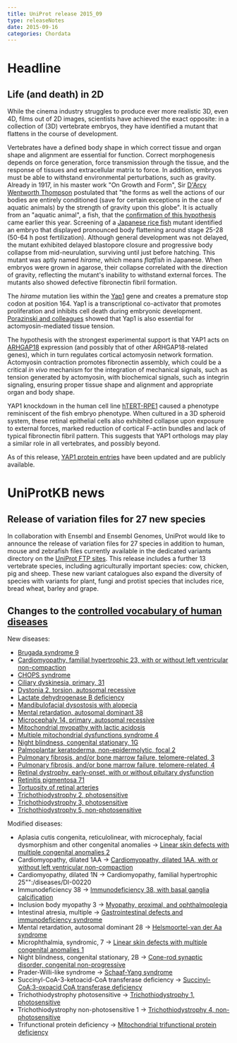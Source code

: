 ```yaml
---
title: UniProt release 2015_09
type: releaseNotes
date: 2015-09-16
categories: Chordata
---
```


# Headline

## Life (and death) in 2D

While the cinema industry struggles to produce ever more realistic 3D, even 4D, films out of 2D images, scientists have achieved the exact opposite: in a collection of (3D) vertebrate embryos, they have identified a mutant that flattens in the course of development.

Vertebrates have a defined body shape in which correct tissue and organ shape and alignment are essential for function. Correct morphogenesis depends on force generation, force transmission through the tissue, and the response of tissues and extracellular matrix to force. In addition, embryos must be able to withstand environmental perturbations, such as gravity. Already in 1917, in his master work "On Growth and Form", Sir [D'Arcy Wentworth Thompson](https://en.wikipedia.org/wiki/D%27Arcy_Wentworth_Thompson) postulated that "the forms as well the actions of our bodies are entirely conditioned (save for certain exceptions in the case of aquatic animals) by the strength of gravity upon this globe". It is actually from an "aquatic animal", a fish, that the [confirmation of this hypothesis](http://www.ncbi.nlm.nih.gov/pubmed/25778702) came earlier this year. Screening of a [Japanese rice fish](http://www.uniprot.org/taxonomy/8090) mutant identified an embryo that displayed pronounced body flattening around stage 25-28 (50-64 h post fertilization). Although general development was not delayed, the mutant exhibited delayed blastopore closure and progressive body collapse from mid-neurulation, surviving until just before hatching. This mutant was aptly named *hirame*, which means *flatfish* in Japanese. When embryos were grown in agarose, their collapse correlated with the direction of gravity, reflecting the mutant's inability to withstand external forces. The mutants also showed defective fibronectin fibril formation.

The *hirame* mutation lies within the [Yap1](http://www.uniprot.org/uniprot/H2LBU8) gene and creates a premature stop codon at position 164. Yap1 is a transcriptional co-activator that promotes proliferation and inhibits cell death during embryonic development. [Porazinski and colleagues](http://www.ncbi.nlm.nih.gov/pubmed/25778702) showed that Yap1 is also essential for actomyosin-mediated tissue tension.

The hypothesis with the strongest experimental support is that YAP1 acts on [ARHGAP18](http://www.uniprot.org/uniprot/?query=accession:Q8N392+OR+accession:Q8K0Q5) expression (and possibly that of other ARHGAP18-related genes), which in turn regulates cortical actomyosin network formation. Actomyosin contraction promotes fibronectin assembly, which could be a critical *in vivo* mechanism for the integration of mechanical signals, such as tension generated by actomyosin, with biochemical signals, such as integrin signaling, ensuring proper tissue shape and alignment and appropriate organ and body shape.

YAP1 knockdown in the human cell line [hTERT-RPE1](https://web.expasy.org/cellosaurus/CVCL_4388) caused a phenotype reminiscent of the fish embryo phenotype. When cultured in a 3D spheroid system, these retinal epithelial cells also exhibited collapse upon exposure to external forces, marked reduction of cortical F-actin bundles and lack of typical fibronectin fibril pattern. This suggests that YAP1 orthologs may play a similar role in all vertebrates, and possibly beyond.

As of this release, [YAP1 protein entries](http://www.uniprot.org/uniprot/?query=accession:P46937+OR+accession:P46938+OR+accession:Q2EJA0+OR+accession:P46936+OR+accession:Q1L8J7+OR+accession:H2LBU8+AND+accession:D6C652+OR+accession:Q32NJ6) have been updated and are publicly available.

# UniProtKB news

## Release of variation files for 27 new species

In collaboration with Ensembl and Ensembl Genomes, UniProt would like to announce the release of variation files for 27 species in addition to human, mouse and zebrafish files currently available in the dedicated variants directory on the [UniProt FTP sites](ftp://ftp.uniprot.org/pub/databases/uniprot/current_release/knowledgebase/variants/). This release includes a further 13 vertebrate species, including agriculturally important species: cow, chicken, pig and sheep. These new variant catalogues also expand the diversity of species with variants for plant, fungi and protist species that includes rice, bread wheat, barley and grape.

## Changes to the [controlled vocabulary of human diseases](https://ftp.uniprot.org/pub/databases/uniprot/current_release/knowledgebase/complete/docs/humdisease)

New diseases:

-   [Brugada syndrome 9](http://www.uniprot.org/diseases/DI-04444)
-   [Cardiomyopathy, familial hypertrophic 23, with or without left ventricular non-compaction](http://www.uniprot.org/diseases/DI-04440)
-   [CHOPS syndrome](http://www.uniprot.org/diseases/DI-04427)
-   [Ciliary dyskinesia, primary, 31](http://www.uniprot.org/diseases/DI-04428)
-   [Dystonia 2, torsion, autosomal recessive](http://www.uniprot.org/diseases/DI-04436)
-   [Lactate dehydrogenase B deficiency](http://www.uniprot.org/diseases/DI-04441)
-   [Mandibulofacial dysostosis with alopecia](http://www.uniprot.org/diseases/DI-04426)
-   [Mental retardation, autosomal dominant 38](http://www.uniprot.org/diseases/DI-04443)
-   [Microcephaly 14, primary, autosomal recessive](http://www.uniprot.org/diseases/DI-04446)
-   [Mitochondrial myopathy with lactic acidosis](http://www.uniprot.org/diseases/DI-04438)
-   [Multiple mitochondrial dysfunctions syndrome 4](http://www.uniprot.org/diseases/DI-04429)
-   [Night blindness, congenital stationary, 1G](http://www.uniprot.org/diseases/DI-04432)
-   [Palmoplantar keratoderma, non-epidermolytic, focal 2](http://www.uniprot.org/diseases/DI-04445)
-   [Pulmonary fibrosis, and/or bone marrow failure, telomere-related, 3](http://www.uniprot.org/diseases/DI-04431)
-   [Pulmonary fibrosis, and/or bone marrow failure, telomere-related, 4](http://www.uniprot.org/diseases/DI-04430)
-   [Retinal dystrophy, early-onset, with or without pituitary dysfunction](http://www.uniprot.org/diseases/DI-04439)
-   [Retinitis pigmentosa 71](http://www.uniprot.org/diseases/DI-04435)
-   [Tortuosity of retinal arteries](http://www.uniprot.org/diseases/DI-04437)
-   [Trichothiodystrophy 2, photosensitive](http://www.uniprot.org/diseases/DI-04433)
-   [Trichothiodystrophy 3, photosensitive](http://www.uniprot.org/diseases/DI-04434)
-   [Trichothiodystrophy 5, non-photosensitive](http://www.uniprot.org/diseases/DI-04442)

Modified diseases:

-   Aplasia cutis congenita, reticulolinear, with microcephaly, facial dysmorphism and other congenital anomalies -&gt; [Linear skin defects with multiple congenital anomalies 2](http://www.uniprot.org/diseases/DI-03628)
-   Cardiomyopathy, dilated 1AA -&gt; [Cardiomyopathy, dilated 1AA, with or without left ventricular non-compaction](http://www.uniprot.org/diseases/DI-00211)
-   Cardiomyopathy, dilated 1N -&gt; Cardiomyopathy, familial hypertrophic 25"":/diseases/DI-00220
-   Immunodeficiency 38 -&gt; [Immunodeficiency 38, with basal ganglia calcification](http://www.uniprot.org/diseases/DI-04280)
-   Inclusion body myopathy 3 -&gt; [Myopathy, proximal, and ophthalmoplegia](http://www.uniprot.org/diseases/DI-01816)
-   Intestinal atresia, multiple -&gt; [Gastrointestinal defects and immunodeficiency syndrome](http://www.uniprot.org/diseases/DI-03733)
-   Mental retardation, autosomal dominant 28 -&gt; [Helsmoortel-van der Aa syndrome](http://www.uniprot.org/diseases/DI-04149)
-   Microphthalmia, syndromic, 7 -&gt; [Linear skin defects with multiple congenital anomalies 1](http://www.uniprot.org/diseases/DI-00765)
-   Night blindness, congenital stationary, 2B -&gt; [Cone-rod synaptic disorder, congenital non-progressive](http://www.uniprot.org/diseases/DI-00378)
-   Prader-Willi-like syndrome -&gt; [Schaaf-Yang syndrome](http://www.uniprot.org/diseases/DI-03984)
-   Succinyl-CoA-3-ketoacid-CoA transferase deficiency -&gt; [Succinyl-CoA:3-oxoacid CoA transferase deficiency](http://www.uniprot.org/diseases/DI-01863)
-   Trichothiodystrophy photosensitive -&gt; [Trichothiodystrophy 1, photosensitive](http://www.uniprot.org/diseases/DI-01104)
-   Trichothiodystrophy non-photosensitive 1 -&gt; [Trichothiodystrophy 4, non-photosensitive](http://www.uniprot.org/diseases/DI-01105)
-   Trifunctional protein deficiency -&gt; [Mitochondrial trifunctional protein deficiency](http://www.uniprot.org/diseases/DI-02388)
